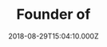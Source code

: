 ---
templateKey: testimonial
name: Jess Butcher
title: Founder of
company: Blippar
url: https://blippar.com
image: jess-butcher.jpg
date: 2018-08-29T15:04:10.000Z
testimonial: A source of solace, humour and friendship during the highs and the lows of entrepreneurship… it is a rare, rare thing - yielding colleagues, mentors, advisors, suppliers, business partners, investors and most importantly... friends
---